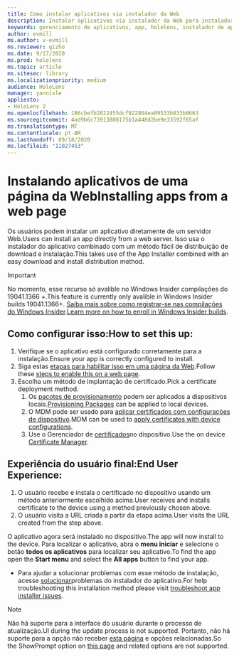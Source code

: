 ```yaml
---
title: Como instalar aplicativos via instalador da Web
description: Instalar aplicativos via instalador da Web para instalador de aplicativos
keywords: gerenciamento de aplicativos, app, hololens, instalador de aplicativos, instalação da Web
author: evmill
ms.author: v-evmill
ms.reviewer: qizho
ms.date: 9/17/2020
ms.prod: hololens
ms.topic: article
ms.sitesec: library
ms.localizationpriority: medium
audience: HoloLens
manager: yannisle
appliesto:
- HoloLens 2
ms.openlocfilehash: 186cbefb2822455dcf922804ea09533b833b8663
ms.sourcegitcommit: 4ad9b6c73913808175b1a448d2be9e33592f65af
ms.translationtype: MT
ms.contentlocale: pt-BR
ms.lasthandoff: 09/18/2020
ms.locfileid: "11027453"
---
```

# <span data-ttu-id="82f6a-104">Instalando aplicativos de uma página da Web</span><span class="sxs-lookup"><span data-stu-id="82f6a-104">Installing apps from a web page</span></span>

<span data-ttu-id="82f6a-105">Os usuários podem instalar um aplicativo diretamente de um servidor Web.</span><span class="sxs-lookup"><span data-stu-id="82f6a-105">Users can install an app directly from a web server.</span></span> <span data-ttu-id="82f6a-106">Isso usa o instalador do aplicativo combinado com um método fácil de distribuição de download e instalação.</span><span class="sxs-lookup"><span data-stu-id="82f6a-106">This takes use of the App Installer combined with an easy download and install distribution method.</span></span> 

> [!IMPORTANT]
> <span data-ttu-id="82f6a-107">No momento, esse recurso só avalible no Windows Insider compilações do 19041.1366 +.</span><span class="sxs-lookup"><span data-stu-id="82f6a-107">This feature is currently only avalible in Windows Insider builds 19041.1366+.</span></span> <span data-ttu-id="82f6a-108">[Saiba mais sobre como registrar-se nas compilações do Windows Insider](hololens-insider.md).</span><span class="sxs-lookup"><span data-stu-id="82f6a-108">[Learn more on how to enroll in Windows Insider builds](hololens-insider.md).</span></span>

## <span data-ttu-id="82f6a-109">Como configurar isso:</span><span class="sxs-lookup"><span data-stu-id="82f6a-109">How to set this up:</span></span>
1.  <span data-ttu-id="82f6a-110">Verifique se o aplicativo está configurado corretamente para a instalação.</span><span class="sxs-lookup"><span data-stu-id="82f6a-110">Ensure your app is correctly configured to install.</span></span>
1.  <span data-ttu-id="82f6a-111">Siga estas [etapas para habilitar isso em uma página da Web](https://docs.microsoft.com/windows/msix/app-installer/installing-windows10-apps-web#how-to-enable-this-on-a-webpage).</span><span class="sxs-lookup"><span data-stu-id="82f6a-111">Follow these [steps to enable this on a web page](https://docs.microsoft.com/windows/msix/app-installer/installing-windows10-apps-web#how-to-enable-this-on-a-webpage).</span></span> 
1.  <span data-ttu-id="82f6a-112">Escolha um método de implantação de certificado.</span><span class="sxs-lookup"><span data-stu-id="82f6a-112">Pick a certificate deployment method.</span></span> 
    1.  <span data-ttu-id="82f6a-113">Os [pacotes de provisionamento](hololens-provisioning.md) podem ser aplicados a dispositivos locais.</span><span class="sxs-lookup"><span data-stu-id="82f6a-113">[Provisioning Packages](hololens-provisioning.md) can be applied to local devices.</span></span>
    1.  <span data-ttu-id="82f6a-114">O MDM pode ser usado para [aplicar certificados com configurações de dispositivo](https://docs.microsoft.com/mem/intune/protect/certificates-configure).</span><span class="sxs-lookup"><span data-stu-id="82f6a-114">MDM can be used to [apply certificates with device configurations](https://docs.microsoft.com/mem/intune/protect/certificates-configure).</span></span>
    1.  <span data-ttu-id="82f6a-115">Use o Gerenciador de [certificados](hololens-insider.md#certificate-manager)no dispositivo.</span><span class="sxs-lookup"><span data-stu-id="82f6a-115">Use the on device [Certificate Manager](hololens-insider.md#certificate-manager).</span></span> 

## <span data-ttu-id="82f6a-116">Experiência do usuário final:</span><span class="sxs-lookup"><span data-stu-id="82f6a-116">End User Experience:</span></span>
1.  <span data-ttu-id="82f6a-117">O usuário recebe e instala o certificado no dispositivo usando um método anteriormente escolhido acima.</span><span class="sxs-lookup"><span data-stu-id="82f6a-117">User receives and installs certificate to the device using a method previously chosen above.</span></span> 
1.  <span data-ttu-id="82f6a-118">O usuário visita a URL criada a partir da etapa acima.</span><span class="sxs-lookup"><span data-stu-id="82f6a-118">User visits the URL created from the step above.</span></span>

<span data-ttu-id="82f6a-119">O aplicativo agora será instalado no dispositivo.</span><span class="sxs-lookup"><span data-stu-id="82f6a-119">The app will now install to the device.</span></span> <span data-ttu-id="82f6a-120">Para localizar o aplicativo, abra o **menu iniciar** e selecione o botão **todos os aplicativos** para localizar seu aplicativo.</span><span class="sxs-lookup"><span data-stu-id="82f6a-120">To find the app open the **Start menu** and select the **All apps** button to find your app.</span></span> 

-   <span data-ttu-id="82f6a-121">Para ajudar a solucionar problemas com esse método de instalação, acesse [solucionar](https://docs.microsoft.com/windows/msix/app-installer/troubleshoot-appinstaller-issues)problemas do instalador do aplicativo.</span><span class="sxs-lookup"><span data-stu-id="82f6a-121">For help troubleshooting this installation method please visit [troubleshoot app installer issues](https://docs.microsoft.com/windows/msix/app-installer/troubleshoot-appinstaller-issues).</span></span> 

> [!NOTE]
> <span data-ttu-id="82f6a-122">Não há suporte para a interface do usuário durante o processo de atualização.</span><span class="sxs-lookup"><span data-stu-id="82f6a-122">UI during the update process is not supported.</span></span> <span data-ttu-id="82f6a-123">Portanto, não há suporte para a opção não receber [esta página](https://docs.microsoft.com/windows/msix/app-installer/update-settings) e opções relacionadas.</span><span class="sxs-lookup"><span data-stu-id="82f6a-123">So the ShowPrompt option on [this page](https://docs.microsoft.com/windows/msix/app-installer/update-settings) and related options are not supported.</span></span>
